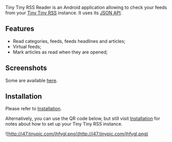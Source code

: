 Tiny Tiny RSS Reader is an Android application allowing to check your feeds from your [Tiny Tiny RSS](http://tt-rss.org/trac/) instance. It uses its [JSON API](http://tt-rss.org/redmine/wiki/tt-rss/JsonApiReference).

## Features ##
  * Read categories, feeds, feeds headlines and articles;
  * Virtual feeds;
  * Mark articles as read when they are opened;

## Screenshots ##

Some are available [here](Screenshots.md).

## Installation ##

Please refer to [Installation](Installation.md).

Alternatively, you can use the QR code below, but still visit [Installation](Installation.md) for notes about how to set up your Tiny Tiny RSS instance.

![http://i47.tinypic.com/jhfygl.png](http://i47.tinypic.com/jhfygl.png)
